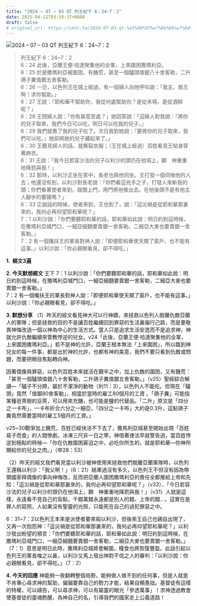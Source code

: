 ```yaml
---
title: "2024 – 07 – 03 QT 列王紀下 6：24~7：2"
date: 2025-04-12T03:59:37+0800
draft: false
# original_url: https://cmtc.tw/2024-07-03-qt-%e5%88%97%e7%8e%8b%e7%b4%80%e4%b8%8b-6%ef%bc%9a247%ef%bc%9a2
---
```


![2024 – 07 – 03 QT 列王紀下 6：24\~7：2](/images/qt.jpg  "2024 – 07 – 03 QT 列王紀下 6：24\~7：2")

> 列王紀下 6：24\~7：2  
> 6：24 此後，亞蘭王便‧哈達聚集他的全軍，上來圍困撒瑪利亞。  
> 6：25 於是撒瑪利亞被圍困，有饑荒，甚至一個驢頭值銀八十舍客勒，二升鴿子糞值銀五舍客勒。  
> 6：26 一日，以色列王在城上經過，有一個婦人向他呼叫說：「我主，我王啊！求你幫助。」  
> 6：27 王說：「耶和華不幫助你，我從何處幫助你？是從禾場，是從酒醡呢？」  
> 6：28 王問婦人說：「你有甚麼苦處？」她回答說：「這婦人對我說：『將你的兒子取來，我們今日可以吃，明日可以吃我的兒子。』  
> 6：29 我們就煮了我的兒子吃了。次日我對她說：『要將你的兒子取來，我們可以吃。』她卻將她的兒子藏起來了。」  
> 6：30 王聽見婦人的話，就撕裂衣服；（王在城上經過）百姓看見王貼身穿著麻衣。  
> 6：31 王說：「我今日若容沙法的兒子以利沙的頭仍在他項上，願　神重重地降罰與我！」  
> 6：32 那時，以利沙正坐在家中，長老也與他同坐。王打發一個伺候他的人去；他還沒有到，以利沙對長老說：「你們看這兇手之子，打發人來斬我的頭；你們看著使者來到，就關上門，用門將他推出去。在他後頭不是有他主人腳步的響聲嗎？」  
> 6：33 正說話的時候，使者來到，王也到了，說：「這災禍是從耶和華那裏來的，我何必再仰望耶和華呢？」  
> 7：1 以利沙說：「你們要聽耶和華的話，耶和華如此說：明日約到這時候，在撒瑪利亞城門口，一細亞細麵要賣銀一舍客勒，二細亞大麥也要賣銀一舍客勒。」  
> 7：2 有一個攙扶王的軍長對神人說：「即便耶和華使天開了窗戶，也不能有這事。」以利沙說：「你必親眼看見，卻不得吃。」

**1.  經文3遍**

**2. 今天默想經文**
王下 7：1 以利沙說：「你們要聽耶和華的話，耶和華如此說：明日約到這時候，在撒瑪利亞城門口，一細亞細麵要賣銀一舍客勒，二細亞大麥也要賣銀一舍客勒。」  
7：2 有一個攙扶王的軍長對神人說：「即便耶和華使天開了窗戶，也不能有這事。」以利沙說：「你必親眼看見，卻不得吃。」

**3. 默想分享**
（1）昨天的經文看見神大可以行神蹟，來拯救以色列人脫離仇敵亞蘭人的軍隊；但是拯救的目的不是讓百姓繼續回到罪惡的生活裏偏行己路，而是要敬畏神悔改過一個以神為中心的生活方式。當人只是追求生活安逸而不是追求神，神就允許仇敵繼續來管教悖逆的兒女。v24「此後，亞蘭王便‧哈達聚集他的全軍，上來圍困撒瑪利亞。」若不是神的允許，亞蘭王根本無法「上來圍困」，所以臨到神兒女的每一件事，都是出於神的允許，也都有神的美意，我們不要只看到仇敵或問題，而要把眼目焦點轉向神。

因著偶像與罪惡，以色列百姓本來就活在艱辛之中，加上仇敵的圍困，又有饑荒：「甚至一個驢頭值銀八十舍客勒，二升鴿子糞值銀五舍客勒。」（v25）聖經綜合解讀—「驢子不分蹄，屬於不潔淨的動物（利11：3），以色列人不能吃。但現在「驢頭」竟然「值銀80舍客勒」，相當於當時的雇工80個月的工資 。「鴿子糞」可能指某種皂莢樹的豆莢，可以用來充饑，也可能是鹽的代替品。「二升」原文是「四分之一卡布」，一卡布折合六分之一細亞，「四分之一卡布」大約是0.3升，這點鴿子糞竟然需要當時的雇工5個月的工資。」

v25\~30戰爭加上饑荒，百姓已經快活不下去了，撒馬利亞城甚至開始出現「百姓易子而食」的人間慘劇。冰凍三尺非一日之寒，神借著律法早就警告過，當百姓悖逆到極點的時候—「你在仇敵圍困窘迫之中，必吃你所生的，就是耶和華—你神所賜給你的兒女之肉。」（申28：53）

（2）昨天的經文我們看見當以利沙被神使用來拯救他們脫離亞蘭軍隊時，以色列王還稱以利沙：「我父啊！」（6：21）結果過沒有多久，以色列王不但沒有因為帶領國家拜偶像的事向神悔改，反而把亞蘭人圍困撒瑪利亞的責任全都推給上帝和先知：「這災禍是從耶和華那裏來的，我何必再仰望耶和華呢？」（v33）、「今日若容沙法的兒子以利沙的頭仍在他項上，願　神重重地降罰與我！」（v31）人就是這樣，永遠看不見自己的盲點，千錯萬錯永遠都是別人的錯、上帝的錯…，這實在是罪人的寫照，人如果沒有聖靈的光照，只能死在自己的過犯罪惡之中。

6：31\~7：2以色列王本來是派使者要來殺以利沙，但後來王自己也親自出現了，又再一次抱怨神：「這災禍是從耶和華那裏來的，我何必再仰望耶和華呢？」以利沙發出盼望的預言：「你們要聽耶和華的話，耶和華如此說：明日約到這時候，在撒瑪利亞城門口，一細亞細麵要賣銀一舍客勒，二細亞大麥也要賣銀一舍客勒。」（7：1）意思是明日此時，撒瑪利亞城將會解圍，糧食也將恢復豐盈。此話引起以色列王的軍長嗤之以鼻，以利沙又馬上發出神對不信之人的審判：「以利沙說：你必親眼看見，卻不得吃。」（7：2）

**4. 今天的回應**
神能夠一夜翻轉整個局勢，能夠做人做不到的任何事，但是人就是不肯專心尋求神的幫助，偏偏要靠自己的勢力才能，結果自顯愚拙。基督徒有這樣的特權，可以禱告，可以尋求神，可以有屬靈的眼光「參透萬事」！求神透過教會使基督徒的靈魂甦醒，為神自己的名，引導我們的國家走上公義道路！
